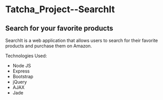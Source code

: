 # Tatcha_Project--SearchIt
## Search for your favorite products

SearchIt is a web application that allows users to search for their favorite products and purchase them on Amazon.

Technologies Used:
  * Node JS
  * Express
  * Bootstrap
  * jQuery
  * AJAX
  * Jade
  
